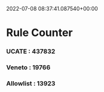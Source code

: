 2022-07-08 08:37:41.087540+00:00
# Rule Counter 
 ### UCATE : 437832

 ### Veneto : 19766

 ### Allowlist : 13923